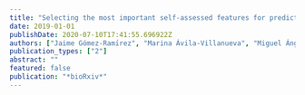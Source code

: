 ```yaml
---
title: "Selecting the most important self-assessed features for predicting conversion to Mild Cognitive Impairment with Random Forest and Permutation-based methods"
date: 2019-01-01
publishDate: 2020-07-10T17:41:55.696922Z
authors: ["Jaime Gómez-Ramı́rez", "Marina Ávila-Villanueva", "Miguel Ángel Fernández-Blázquez"]
publication_types: ["2"]
abstract: ""
featured: false
publication: "*bioRxiv*"
---
```


